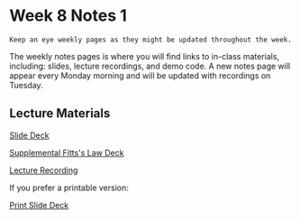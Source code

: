 Week 8 Notes 1
============================

```{note}
Keep an eye weekly pages as they might be updated throughout the week.
```

The weekly notes pages is where you will find links to in-class materials, including: slides, lecture recordings, and demo code. A new notes page will appear every Monday morning and will be updated with recordings on Tuesday.

## Lecture Materials


[Slide Deck](http://inf133.markbaldw.in/slides/slides.html?file=wk8.html)

[Supplemental Fitts's Law Deck](http://inf133.markbaldw.in/resources/fittslaw.pdf)

[Lecture Recording](https://uci.yuja.com/V/Video?v=9799646&node=43080299&a=193089367&autoplay=1)

If you prefer a printable version:

[Print Slide Deck](http://inf133.markbaldw.in/slides/slides.html?file=wk8.html?print-pdf)


